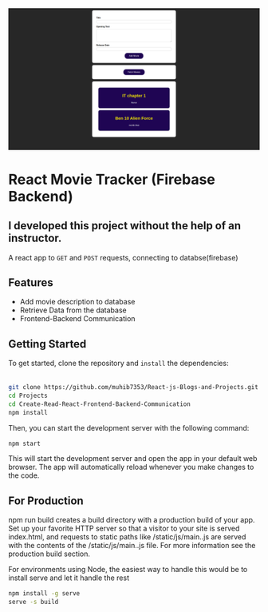 
<div align="center">
  <img src="Screenshot from 2023-01-14 18-35-59.png">
</div>

# React Movie Tracker (Firebase Backend)

## I developed this project without the help of an instructor.
A react app to `GET` and `POST` requests, connecting to databse(firebase)

## Features

- Add movie description to database
- Retrieve Data from the database
- Frontend-Backend Communication

## Getting Started

To get started, clone the repository and `install` the dependencies:

```sh

git clone https://github.com/muhib7353/React-js-Blogs-and-Projects.git
cd Projects
cd Create-Read-React-Frontend-Backend-Communication
npm install
```

Then, you can start the development server with the following command:

```sh
npm start
```

This will start the development server and open the app in your default web browser. The app will automatically reload whenever you make changes to the code.

## For Production

npm run build creates a build directory with a production build of your app. Set up your favorite HTTP server so that a visitor to your site is served index.html, and requests to static paths like /static/js/main.<hash>.js are served with the contents of the /static/js/main.<hash>.js file. For more information see the production build section.

For environments using Node, the easiest way to handle this would be to install serve and let it handle the rest

```sh
npm install -g serve
serve -s build
```
